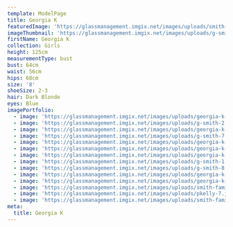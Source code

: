 ```yaml
---
template: ModelPage
title: Georgia K
featuredImage: 'https://glassmanagement.imgix.net/images/uploads/smith-family-5.jpg'
imageThumbnail: 'https://glassmanagement.imgix.net/images/uploads/g-smith-2.jpg'
firstName: Georgia K
collection: Girls
height: 125cm
measurementType: bust
bust: 64cm
waist: 56cm
hips: 68cm
size: '8'
shoeSize: 2-3
hair: Dark Blonde
eyes: Blue
imagePortfolio:
  - image: 'https://glassmanagement.imgix.net/images/uploads/georgia-k-2.jpg'
  - image: 'https://glassmanagement.imgix.net/images/uploads/g-smith-2.jpg'
  - image: 'https://glassmanagement.imgix.net/images/uploads/georgia-k-1.jpg'
  - image: 'https://glassmanagement.imgix.net/images/uploads/g-smith-7.jpg'
  - image: 'https://glassmanagement.imgix.net/images/uploads/georgia-k-6.jpg'
  - image: 'https://glassmanagement.imgix.net/images/uploads/georgia-k-3.jpg'
  - image: 'https://glassmanagement.imgix.net/images/uploads/georgia-k-8.jpg'
  - image: 'https://glassmanagement.imgix.net/images/uploads/g-smith-1.jpg'
  - image: 'https://glassmanagement.imgix.net/images/uploads/g-smith-8.jpg'
  - image: 'https://glassmanagement.imgix.net/images/uploads/georgia-k-7.jpg'
  - image: 'https://glassmanagement.imgix.net/images/uploads/georgia-k-5.jpg'
  - image: 'https://glassmanagement.imgix.net/images/uploads/smith-family-5.jpg'
  - image: 'https://glassmanagement.imgix.net/images/uploads/pkelly-7.jpg'
  - image: 'https://glassmanagement.imgix.net/images/uploads/smith-family.jpg'
meta:
  title: Georgia K
---
```


